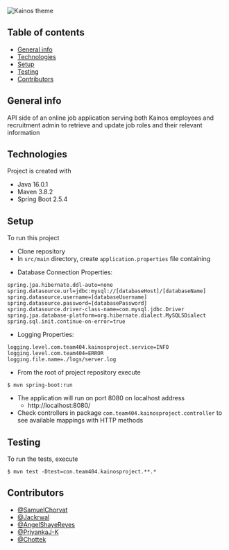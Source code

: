![Kainos theme](https://media-exp1.licdn.com/dms/image/C4D1BAQHfy4m6WUUiLQ/company-background_10000/0/1625482557141?e=2159024400&v=beta&t=m0Swo1L3x5U84YO7IzNfL4lIb3nQqLFV5-iBzU1YkFs)

## Table of contents
* [General info](#general-info)
* [Technologies](#technologies)
* [Setup](#setup)
* [Testing](#testing)
* [Contributors](#contributors)

## General info
API side of an online job application serving both Kainos 
employees and recruitment admin to retrieve and update 
job roles and their relevant information

## Technologies
Project is created with
- Java 16.0.1
- Maven 3.8.2
- Spring Boot 2.5.4

## Setup
To run this project
- Clone repository
- In `src/main` directory, create `application.properties` file containing

* Database Connection Properties:
```
spring.jpa.hibernate.ddl-auto=none
spring.datasource.url=jdbc:mysql://[databaseHost]/[databaseName]
spring.datasource.username=[databaseUsername]
spring.datasource.password=[databasePassword]
spring.datasource.driver-class-name=com.mysql.jdbc.Driver
spring.jpa.database-platform=org.hibernate.dialect.MySQL5Dialect
spring.sql.init.continue-on-error=true
```
* Logging Properties:
```
logging.level.com.team404.kainosproject.service=INFO
logging.level.com.team404=ERROR
logging.file.name=./logs/server.log
```
- From the root of project repository execute
```
$ mvn spring-boot:run
```

- The application will run on port 8080 on 
 localhost address
  - http://localhost:8080/
- Check controllers in package `com.team404.kainosproject.controller` 
  to see available mappings with HTTP methods

## Testing
To run the tests, execute
```
$ mvn test -Dtest=con.team404.kainosproject.**.*
```

## Contributors

- [@SamuelChorvat](https://github.com/SamuelChorvat)
- [@Jackrwal](https://github.com/Jackrwal)
- [@AngelShayeReyes](https://github.com/AngelShayeReyes)
- [@PriyankaJ-K](https://github.com/PriyankaJ-K)
- [@Chottek](https://github.com/Chottek)



